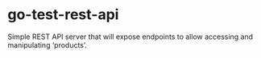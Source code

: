# go-test-rest-api
Simple REST API server that will expose endpoints to allow accessing and manipulating ‘products’.
